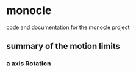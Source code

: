 # monocle
code and documentation for the monocle project

## summary of the motion limits

### a axis Rotation


